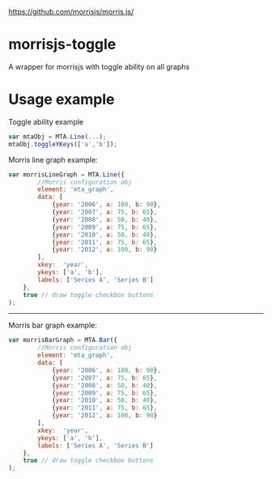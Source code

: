 https://github.com/morrisjs/morris.js/

# morrisjs-toggle
A wrapper for morrisjs with toggle ability on all graphs

# Usage example

Toggle ability example
```javascript 
var mtaObj = MTA.Line(...);
mtaObj.toggleYKeys(['a','b']);
```

Morris line graph example:
```javascript
var morrisLineGraph = MTA.Line({   
        //Morris configuration obj
        element: 'mta_graph',
        data: [
            {year: '2006', a: 100, b: 90},
            {year: '2007', a: 75, b: 65},
            {year: '2008', a: 50, b: 40},
            {year: '2009', a: 75, b: 65},
            {year: '2010', a: 50, b: 40},
            {year: '2011', a: 75, b: 65},
            {year: '2012', a: 100, b: 90}
        ],
        xkey:  'year',
        ykeys: ['a', 'b'],
        labels: ['Series A', 'Series B']
    },
    true // draw toggle checkbox buttons
);
```

---

Morris bar graph example:
```javascript
var morrisBarGraph = MTA.Bar({
        //Morris configuration obj
        element: 'mta_graph',
        data: [
            {year: '2006', a: 100, b: 90},
            {year: '2007', a: 75, b: 65},
            {year: '2008', a: 50, b: 40},
            {year: '2009', a: 75, b: 65},
            {year: '2010', a: 50, b: 40},
            {year: '2011', a: 75, b: 65},
            {year: '2012', a: 100, b: 90}
        ],
        xkey:  'year',
        ykeys: ['a', 'b'],
        labels: ['Series A', 'Series B']
    },
    true // draw toggle checkbox buttons
);
```


